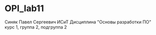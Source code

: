 # OPI_lab11
Синяк
Павел
Сергеевич
ИСиТ
Дисциплина "Основы разработки ПО"
курс 1, группа 2, подгруппа 2
